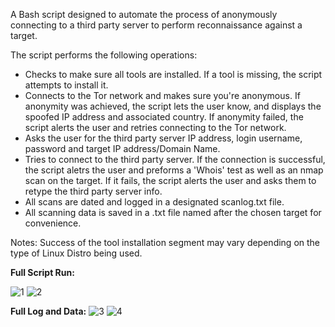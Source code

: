 A Bash script designed to automate the process of anonymously connecting to a third party server to perform reconnaissance against a target.

The script performs the following operations:
- Checks to make sure all tools are installed. If a tool is missing, the script attempts to install it.
- Connects to the Tor network and makes sure you're anonymous. If anonymity was achieved, the script lets the user know, and displays the spoofed IP address and associated country. If anonymity failed, the script alerts the user and retries connecting to the Tor network.
- Asks the user for the third party server IP address, login username, password and target IP address/Domain Name.
- Tries to connect to the third party server. If the connection is successful, the script aletrs the user and preforms a 'Whois' test as well as an nmap scan on the target. If it fails, the script alerts the user and asks them to retype the third party server info.
- All scans are dated and logged in a designated scanlog.txt file.
- All scanning data is saved in a .txt file named after the chosen target for convenience.

Notes:
Success of the tool installation segment may vary depending on the type of Linux Distro being used.

<b>Full Script Run:</b>

![1](https://github.com/user-attachments/assets/bc06567f-0439-46ed-b2a0-0af0a2e17cef)
![2](https://github.com/user-attachments/assets/7b85f25d-b097-4e18-8897-bfa6b4095d29)

<b>Full Log and Data:</b>
![3](https://github.com/user-attachments/assets/8e5a2522-07c0-4beb-b0fc-6fbe9618b97d)
![4](https://github.com/user-attachments/assets/26d4396f-e7e7-4bbe-b122-feed37663add)
